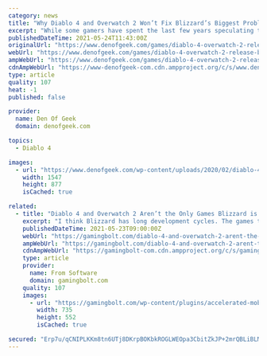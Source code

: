 ```yaml
---
category: news
title: "Why Diablo 4 and Overwatch 2 Won’t Fix Blizzard’s Biggest Problem"
excerpt: "While some gamers have spent the last few years speculating that Blizzard’s string of public problems (which includes layoffs, botched remasters, delays, employee departures, and a series of PR ..."
publishedDateTime: 2021-05-24T11:43:00Z
originalUrl: "https://www.denofgeek.com/games/diablo-4-overwatch-2-release-blizzard-problems-trouble/"
webUrl: "https://www.denofgeek.com/games/diablo-4-overwatch-2-release-blizzard-problems-trouble/"
ampWebUrl: "https://www.denofgeek.com/games/diablo-4-overwatch-2-release-blizzard-problems-trouble/?amp"
cdnAmpWebUrl: "https://www-denofgeek-com.cdn.ampproject.org/c/s/www.denofgeek.com/games/diablo-4-overwatch-2-release-blizzard-problems-trouble/?amp"
type: article
quality: 107
heat: -1
published: false

provider:
  name: Den Of Geek
  domain: denofgeek.com

topics:
  - Diablo 4

images:
  - url: "https://www.denofgeek.com/wp-content/uploads/2020/02/diablo-4-updates.jpg?fit=1547%2C877"
    width: 1547
    height: 877
    isCached: true

related:
  - title: "Diablo 4 and Overwatch 2 Aren’t the Only Games Blizzard is Working on"
    excerpt: "I think Blizzard has long development cycles. The games that we make are not games that are produced and turned around quickly in a year or two. People have seen what’s in the works with Diablo 4, ..."
    publishedDateTime: 2021-05-23T09:00:00Z
    webUrl: "https://gamingbolt.com/diablo-4-and-overwatch-2-arent-the-only-games-blizzard-is-working-on"
    ampWebUrl: "https://gamingbolt.com/diablo-4-and-overwatch-2-arent-the-only-games-blizzard-is-working-on/amp"
    cdnAmpWebUrl: "https://gamingbolt-com.cdn.ampproject.org/c/s/gamingbolt.com/diablo-4-and-overwatch-2-arent-the-only-games-blizzard-is-working-on/amp"
    type: article
    provider:
      name: From Software
      domain: gamingbolt.com
    quality: 107
    images:
      - url: "https://gamingbolt.com/wp-content/plugins/accelerated-mobile-pages/images/SD-default-image.png"
        width: 735
        height: 552
        isCached: true

secured: "Erp7u/qCNIPLKKm8tn6UTj8DKrpBOKbkROGLWEOpa3CbitZkJP+2mrQBLiBLM3wPGhlRZ9v19o7Jex2b6NKju4GBrH6SFYjhsnfbdhY3+jHn/wP8JP15M4LnRP9reyLPDokVrCaPsTE37WseE7UNUpTlycpROr1mFSwjTGpoh5ZPP/HCIWLJfoAxZC3ggZhuEm7uil0n2yQvM/ihcHSavnpYlAvP+hVthfrjIIP9Gx/TWrf1apEYLgktw9zUNaQTiHxVIHOufI7hFdZlPQ64wo0BT8VyQ5rA1TVA3oW3G1dyK8dvX0xPD9z1tWsWkmyVB6qKlXEa2veWHwDoTzDKKbETOgxfL4tT4y43mDYO83g=;4CkkIExyEjGqR4/FjmjYfQ=="
---
```


